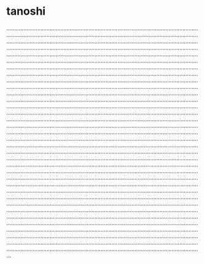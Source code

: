 # tanoshi
.......................................................................................................................................................................................................................................................................................................................................................................................................................................................................................................................................................................................................................................................................................................................................................................................................................................................................................................................................................................................................................................................................................................................................................................................................................................................................................................................................................................................................................................................................................................................................................................................................................................................................................................................................................................................................................................................................................................................................................................................................................................................................................................................................................................................................................................................................................................................................................................................................................................................................................................................................................................................................................................................................................................................................................................................................................................................................................................................................................................................................................................................................................................................................................................................................................................................................................................................................................................................................................................................................................................................................................................................................................................................................................................................................................................................................................................................................................................................................................................................................................................................................................................................................................................................................................................................................................................................................................................................................................................................................................................................